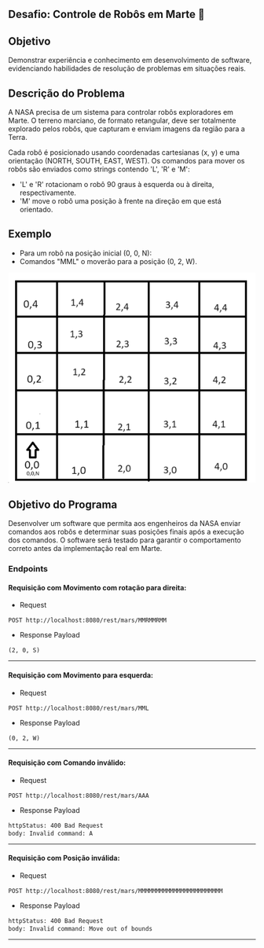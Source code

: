 ## Desafio: Controle de Robôs em Marte 🚀

## Objetivo
Demonstrar experiência e conhecimento em desenvolvimento de software, evidenciando habilidades de resolução de problemas em situações reais.

## Descrição do Problema
A NASA precisa de um sistema para controlar robôs exploradores em Marte. O terreno marciano, de formato retangular, deve ser totalmente explorado pelos robôs, que capturam e enviam imagens da região para a Terra.

Cada robô é posicionado usando coordenadas cartesianas (x, y) e uma orientação (NORTH, SOUTH, EAST, WEST). Os comandos para mover os robôs são enviados como strings contendo 'L', 'R' e 'M':

- 'L' e 'R' rotacionam o robô 90 graus à esquerda ou à direita, respectivamente.
- 'M' move o robô uma posição à frente na direção em que está orientado.
## Exemplo
- Para um robô na posição inicial (0, 0, N):
- Comandos "MML" o moverão para a posição (0, 2, W).

![robot](docs/robot.png)

## Objetivo do Programa
Desenvolver um software que permita aos engenheiros da NASA enviar comandos aos robôs e determinar suas posições finais após a execução dos comandos. O software será testado para garantir o comportamento correto antes da implementação real em Marte.

### Endpoints

#### Requisição com Movimento com rotação para direita:

- Request 
```
POST http://localhost:8080/rest/mars/MMRMMRMM
```
- Response Payload

```
(2, 0, S)
```
----------------------------------------------------------------------------
#### Requisição com Movimento para esquerda:

- Request 
```
POST http://localhost:8080/rest/mars/MML
```
- Response Payload

```
(0, 2, W)
```
----------------------------------------------------------------------------
#### Requisição com Comando inválido:

- Request 
```
POST http://localhost:8080/rest/mars/AAA
```
- Response Payload

```
httpStatus: 400 Bad Request
body: Invalid command: A
```
----------------------------------------------------------------------------
#### Requisição com Posição inválida:

- Request
```
POST http://localhost:8080/rest/mars/MMMMMMMMMMMMMMMMMMMMMMMM
```
- Response Payload

```
httpStatus: 400 Bad Request
body: Invalid command: Move out of bounds
```
----------------------------------------------------------------------------

